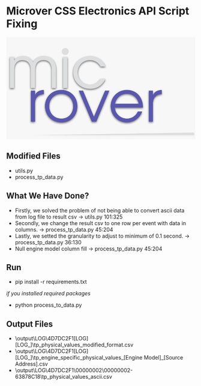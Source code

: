 # Microver CSS Electronics API Script Fixing

![Microver](/microver.jpeg "Microver")

## Modified Files

- utils.py
- process_tp_data.py

## What We Have Done?

- Firstly, we solved the problem of not being able to convert ascii data from log file to result csv -> utils.py 101:325
- Secondly, we change the result csv to one row per event with data in columns. -> process_tp_data.py 45:204
- Lastly, we setted the granularity to adjust to minimum of 0.1 second. -> process_tp_data.py 36:130
- Null engine model column fill -> process_tp_data.py 45:204

## Run

- pip install -r requirements.txt

*if you installed required packages*
- python process_to_data.py

## Output Files

- \output\LOG\4D7DC2F1\[LOG]\[LOG_]\tp_physical_values_modified_format.csv
- \output\LOG\4D7DC2F1\[LOG]\[LOG_]\tp_engine_specific_physical_values_[Engine Model]_[Source Address].csv
- \output\LOG\4D7DC2F1\00000002\00000002-63878C18\tp_physical_values_ascii.csv